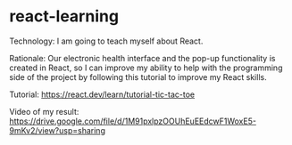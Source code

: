 # react-learning

Technology: I am going to teach myself about React.

Rationale: Our electronic health interface and the pop-up functionality is created in React, so I can improve my ability to help with the programming side of the project by following this tutorial to improve my React skills.

Tutorial: https://react.dev/learn/tutorial-tic-tac-toe

Video of my result: https://drive.google.com/file/d/1M91pxlpzOOUhEuEEdcwF1WoxE5-9mKv2/view?usp=sharing
